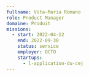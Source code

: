 ```yaml
---
fullname: Vita-Maria Romano
role: Product Manager
domaine: Produit
missions:
  - start: 2022-04-12
    end: 2022-09-30
    status: service
    employer: OCTO
    startups:
      - l-application-du-cej
---
```


